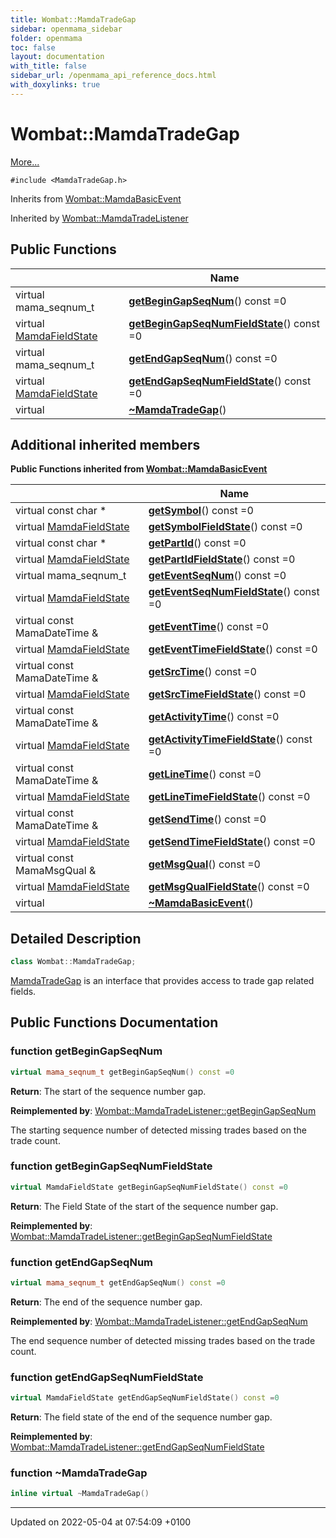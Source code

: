 ```yaml
---
title: Wombat::MamdaTradeGap
sidebar: openmama_sidebar
folder: openmama
toc: false
layout: documentation
with_title: false
sidebar_url: /openmama_api_reference_docs.html
with_doxylinks: true
---
```


# Wombat::MamdaTradeGap



 [More...](#detailed-description)


`#include <MamdaTradeGap.h>`

Inherits from [Wombat::MamdaBasicEvent](classWombat_1_1MamdaBasicEvent.html)

Inherited by [Wombat::MamdaTradeListener](classWombat_1_1MamdaTradeListener.html)

## Public Functions

|                | Name           |
| -------------- | -------------- |
| virtual mama_seqnum_t | **[getBeginGapSeqNum](classWombat_1_1MamdaTradeGap.html#function-getbegingapseqnum)**() const =0 |
| virtual [MamdaFieldState](namespaceWombat.html#enum-mamdafieldstate) | **[getBeginGapSeqNumFieldState](classWombat_1_1MamdaTradeGap.html#function-getbegingapseqnumfieldstate)**() const =0 |
| virtual mama_seqnum_t | **[getEndGapSeqNum](classWombat_1_1MamdaTradeGap.html#function-getendgapseqnum)**() const =0 |
| virtual [MamdaFieldState](namespaceWombat.html#enum-mamdafieldstate) | **[getEndGapSeqNumFieldState](classWombat_1_1MamdaTradeGap.html#function-getendgapseqnumfieldstate)**() const =0 |
| virtual | **[~MamdaTradeGap](classWombat_1_1MamdaTradeGap.html#function-~mamdatradegap)**() |

## Additional inherited members

**Public Functions inherited from [Wombat::MamdaBasicEvent](classWombat_1_1MamdaBasicEvent.html)**

|                | Name           |
| -------------- | -------------- |
| virtual const char * | **[getSymbol](classWombat_1_1MamdaBasicEvent.html#function-getsymbol)**() const =0 |
| virtual [MamdaFieldState](namespaceWombat.html#enum-mamdafieldstate) | **[getSymbolFieldState](classWombat_1_1MamdaBasicEvent.html#function-getsymbolfieldstate)**() const =0 |
| virtual const char * | **[getPartId](classWombat_1_1MamdaBasicEvent.html#function-getpartid)**() const =0 |
| virtual [MamdaFieldState](namespaceWombat.html#enum-mamdafieldstate) | **[getPartIdFieldState](classWombat_1_1MamdaBasicEvent.html#function-getpartidfieldstate)**() const =0 |
| virtual mama_seqnum_t | **[getEventSeqNum](classWombat_1_1MamdaBasicEvent.html#function-geteventseqnum)**() const =0 |
| virtual [MamdaFieldState](namespaceWombat.html#enum-mamdafieldstate) | **[getEventSeqNumFieldState](classWombat_1_1MamdaBasicEvent.html#function-geteventseqnumfieldstate)**() const =0 |
| virtual const MamaDateTime & | **[getEventTime](classWombat_1_1MamdaBasicEvent.html#function-geteventtime)**() const =0 |
| virtual [MamdaFieldState](namespaceWombat.html#enum-mamdafieldstate) | **[getEventTimeFieldState](classWombat_1_1MamdaBasicEvent.html#function-geteventtimefieldstate)**() const =0 |
| virtual const MamaDateTime & | **[getSrcTime](classWombat_1_1MamdaBasicEvent.html#function-getsrctime)**() const =0 |
| virtual [MamdaFieldState](namespaceWombat.html#enum-mamdafieldstate) | **[getSrcTimeFieldState](classWombat_1_1MamdaBasicEvent.html#function-getsrctimefieldstate)**() const =0 |
| virtual const MamaDateTime & | **[getActivityTime](classWombat_1_1MamdaBasicEvent.html#function-getactivitytime)**() const =0 |
| virtual [MamdaFieldState](namespaceWombat.html#enum-mamdafieldstate) | **[getActivityTimeFieldState](classWombat_1_1MamdaBasicEvent.html#function-getactivitytimefieldstate)**() const =0 |
| virtual const MamaDateTime & | **[getLineTime](classWombat_1_1MamdaBasicEvent.html#function-getlinetime)**() const =0 |
| virtual [MamdaFieldState](namespaceWombat.html#enum-mamdafieldstate) | **[getLineTimeFieldState](classWombat_1_1MamdaBasicEvent.html#function-getlinetimefieldstate)**() const =0 |
| virtual const MamaDateTime & | **[getSendTime](classWombat_1_1MamdaBasicEvent.html#function-getsendtime)**() const =0 |
| virtual [MamdaFieldState](namespaceWombat.html#enum-mamdafieldstate) | **[getSendTimeFieldState](classWombat_1_1MamdaBasicEvent.html#function-getsendtimefieldstate)**() const =0 |
| virtual const MamaMsgQual & | **[getMsgQual](classWombat_1_1MamdaBasicEvent.html#function-getmsgqual)**() const =0 |
| virtual [MamdaFieldState](namespaceWombat.html#enum-mamdafieldstate) | **[getMsgQualFieldState](classWombat_1_1MamdaBasicEvent.html#function-getmsgqualfieldstate)**() const =0 |
| virtual | **[~MamdaBasicEvent](classWombat_1_1MamdaBasicEvent.html#function-~mamdabasicevent)**() |


## Detailed Description

```cpp
class Wombat::MamdaTradeGap;
```


[MamdaTradeGap](classWombat_1_1MamdaTradeGap.html) is an interface that provides access to trade gap related fields. 

## Public Functions Documentation

### function getBeginGapSeqNum

```cpp
virtual mama_seqnum_t getBeginGapSeqNum() const =0
```


**Return**: The start of the sequence number gap. 

**Reimplemented by**: [Wombat::MamdaTradeListener::getBeginGapSeqNum](classWombat_1_1MamdaTradeListener.html#function-getbegingapseqnum)


The starting sequence number of detected missing trades based on the trade count.


### function getBeginGapSeqNumFieldState

```cpp
virtual MamdaFieldState getBeginGapSeqNumFieldState() const =0
```


**Return**: The Field State of the start of the sequence number gap. 

**Reimplemented by**: [Wombat::MamdaTradeListener::getBeginGapSeqNumFieldState](classWombat_1_1MamdaTradeListener.html#function-getbegingapseqnumfieldstate)


### function getEndGapSeqNum

```cpp
virtual mama_seqnum_t getEndGapSeqNum() const =0
```


**Return**: The end of the sequence number gap. 

**Reimplemented by**: [Wombat::MamdaTradeListener::getEndGapSeqNum](classWombat_1_1MamdaTradeListener.html#function-getendgapseqnum)


The end sequence number of detected missing trades based on the trade count.


### function getEndGapSeqNumFieldState

```cpp
virtual MamdaFieldState getEndGapSeqNumFieldState() const =0
```


**Return**: The field state of the end of the sequence number gap. 

**Reimplemented by**: [Wombat::MamdaTradeListener::getEndGapSeqNumFieldState](classWombat_1_1MamdaTradeListener.html#function-getendgapseqnumfieldstate)


### function ~MamdaTradeGap

```cpp
inline virtual ~MamdaTradeGap()
```


-------------------------------

Updated on 2022-05-04 at 07:54:09 +0100